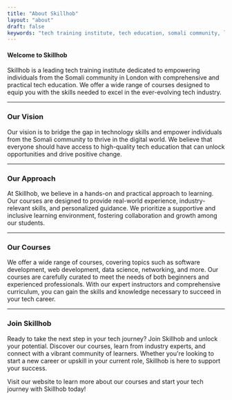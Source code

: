 ```yaml
---
title: "About Skillhob"
layout: "about"
draft: false
keywords: "tech training institute, tech education, somali community, local keywords"
---
```


#### Welcome to Skillhob

Skillhob is a leading tech training institute dedicated to empowering individuals from the Somali community in London with comprehensive and practical tech education. We offer a wide range of courses designed to equip you with the skills needed to excel in the ever-evolving tech industry.

---

### Our Vision

Our vision is to bridge the gap in technology skills and empower individuals from the Somali community to thrive in the digital world. We believe that everyone should have access to high-quality tech education that can unlock opportunities and drive positive change.

---

### Our Approach

At Skillhob, we believe in a hands-on and practical approach to learning. Our courses are designed to provide real-world experience, industry-relevant skills, and personalized guidance. We prioritize a supportive and inclusive learning environment, fostering collaboration and growth among our students.

---

### Our Courses

We offer a wide range of courses, covering topics such as software development, web development, data science, networking, and more. Our courses are carefully curated to meet the needs of both beginners and experienced professionals. With our expert instructors and comprehensive curriculum, you can gain the skills and knowledge necessary to succeed in your tech career.

---

### Join Skillhob

Ready to take the next step in your tech journey? Join Skillhob and unlock your potential. Discover our courses, learn from industry experts, and connect with a vibrant community of learners. Whether you're looking to start a new career or upskill in your current role, Skillhob is here to support your success.

Visit our website to learn more about our courses and start your tech journey with Skillhob today!
